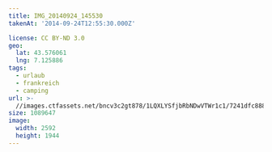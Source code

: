 ```yaml
---
title: IMG_20140924_145530
takenAt: '2014-09-24T12:55:30.000Z'

license: CC BY-ND 3.0
geo:
  lat: 43.576061
  lng: 7.125886
tags:
  - urlaub
  - frankreich
  - camping
url: >-
  //images.ctfassets.net/bncv3c2gt878/1LQXLYSfjbRbNDwVTWr1c1/7241dfc8884157c67a7ec981e8d0ae24/img_20140924_145530_27697221493_o
size: 1089647
image:
  width: 2592
  height: 1944
---
```

